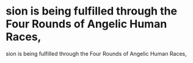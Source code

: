 # sion is being fulfilled through the Four Rounds of Angelic Human Races,

sion is being fulfilled through the Four Rounds of Angelic Human Races,